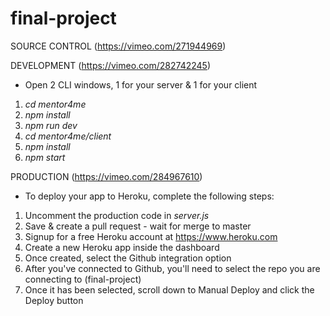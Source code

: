 # final-project

SOURCE CONTROL (https://vimeo.com/271944969)

DEVELOPMENT (https://vimeo.com/282742245)

- Open 2 CLI windows, 1 for your server & 1 for your client

1. _cd mentor4me_
2. _npm install_
3. _npm run dev_
4. _cd mentor4me/client_
5. _npm install_
6. _npm start_

PRODUCTION (https://vimeo.com/284967610)

- To deploy your app to Heroku, complete the following steps:

1. Uncomment the production code in _server.js_
2. Save & create a pull request - wait for merge to master
3. Signup for a free Heroku account at https://www.heroku.com
4. Create a new Heroku app inside the dashboard
5. Once created, select the Github integration option
6. After you've connected to Github, you'll need to select the repo you are connecting to (final-project)
7. Once it has been selected, scroll down to Manual Deploy and click the Deploy button

